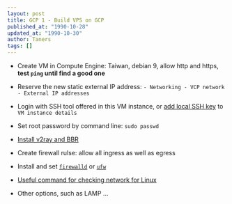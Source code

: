 ```yaml
---
layout: post
title: GCP 1 - Build VPS on GCP
published_at: "1990-10-28"
updated_at: "1990-10-30"
author: Taners
tags: []
---
```


- Create VM in Compute Engine: Taiwan, debian 9, allow http and https, **test `ping` until find a good one**
  
- Reserve the new static external IP address: `- Networking - VCP network - External IP addresses`

- Login with SSH tool offered in this VM instance, or [add local SSH key](https://tane-rs.github.io/build-a-studio/common/git-tutor.html) to `VM instance details`
  
- Set root password by command line: `sudo passwd`
  
- [Install v2ray and BBR](2019-09-16-01.md)

- Create firewall rulse: allow all ingress as well as egress

- Install and set [`firewalld`](https://www.tecmint.com/configure-firewalld-in-centos-7/) or [`ufw`](https://www.linode.com/docs/security/firewalls/configure-firewall-with-ufw/)
  
- [Useful command for checking network for Linux](2019-10-29-00.md)

- Other options, such as LAMP ... 

